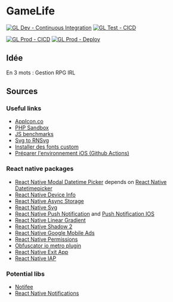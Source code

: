# GameLife

[![GL Dev - Continuous Integration](https://github.com/OxyFoo/GameLife/actions/workflows/dev-ci.yml/badge.svg?branch=dev)](https://github.com/OxyFoo/GameLife/actions/workflows/dev-ci.yml)
[![GL Test - CICD](https://github.com/OxyFoo/GameLife/actions/workflows/test-cicd.yml/badge.svg?branch=dev)](https://github.com/OxyFoo/GameLife/actions/workflows/test-cicd.yml)

[![GL Prod - CICD](https://github.com/OxyFoo/GameLife/actions/workflows/prod-delivery.yml/badge.svg?branch=test)](https://github.com/OxyFoo/GameLife/actions/workflows/prod-delivery.yml)
[![GL Prod - Deploy](https://github.com/OxyFoo/GameLife/actions/workflows/prod-deploy.yml/badge.svg?branch=test)](https://github.com/OxyFoo/GameLife/actions/workflows/prod-deploy.yml)

## Idée
En 3 mots : Gestion RPG IRL

## Sources
### Useful links
* [AppIcon.co](https://appicon.co/)
* [PHP Sandbox](https://sandbox.onlinephpfunctions.com/)
* [JS benchmarks](https://jsben.ch/WqlIl)
* [Svg to RNSvg](https://react-svgr.com/playground/?native=true&svgo=false)
* [Installer des fonts custom](https://www.bigbinary.com/learn-react-native/adding-custom-fonts)
* [Préparer l'environnement iOS (Github Actions)](https://docs.github.com/en/actions/deployment/deploying-xcode-applications/installing-an-apple-certificate-on-macos-runners-for-xcode-development)

### React native packages
* [React Native Modal Datetime Picker](https://github.com/mmazzarolo/react-native-modal-datetime-picker) depends on [React Native Datetimepicker](https://github.com/react-native-community/react-native-datetimepicker)
* [React Native Device Info](https://github.com/react-native-device-info/react-native-device-info)
* [React Native Async Storage](https://github.com/react-native-async-storage/async-storage)
* [React Native Svg](https://github.com/react-native-svg/react-native-svg)
* [React Native Push Notification](https://www.npmjs.com/package/react-native-push-notification) and [Push Notification IOS](https://github.com/react-native-push-notification/ios)
* [React Native Linear Gradient](https://github.com/react-native-linear-gradient/react-native-linear-gradient)
* [React Native Shadow 2](https://www.npmjs.com/package/react-native-shadow-2)
* [React Native Google Mobile Ads](https://github.com/invertase/react-native-google-mobile-ads)
* [React Native Permissions](https://www.npmjs.com/package/react-native-permissions)
* [Obfuscator io metro plugin](https://www.npmjs.com/package/obfuscator-io-metro-plugin)
* [React Native Exit App](https://www.npmjs.com/package/react-native-exit-app)
* [React Native IAP](https://github.com/dooboolab-community/react-native-iap)

### Potential libs
* [Notifee](https://notifee.app/react-native/docs/installation)
* [React Native Notifications](https://github.com/wix/react-native-notifications)
